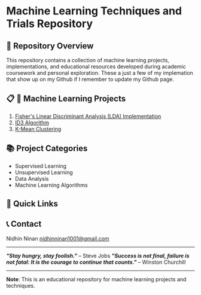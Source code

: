 
# Machine Learning Techniques and Trials Repository

## 🚀 Repository Overview
This repository contains a collection of machine learning projects, implementations, and educational resources developed during academic coursework and personal exploration. These a just a few of my implemation that show up on my Github if I remember to update my Github page.

## 📋 🧠 Machine Learning Projects
1. [Fisher's Linear Discriminant Analysis (LDA) Implementation](/Fisher%20Linear%20Discrimant/README.md)
2. [ID3 Algorithm](/ID3/README.md)
3. [K-Mean Clustering](/K_Mean%20Clustering/README.md)
   
## 📚 Project Categories
- Supervised Learning
- Unsupervised Learning
- Data Analysis
- Machine Learning Algorithms

## 🔗 Quick Links

## 📞 Contact
Nidhin Ninan
nidhinninan1001@gmail.com

---
***"Stay hungry, stay foolish."*** – Steve Jobs
***"Success is not final, failure is not fatal: It is the courage to continue that counts."*** – Winston Churchill

---

**Note**: This is an educational repository for machine learning projects and techniques.
